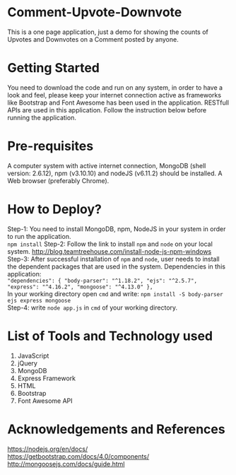 # Comment-Upvote-Downvote
This is a one page application, just a demo for showing the counts of Upvotes and Downvotes on a Comment posted by anyone.
# Getting Started
You need to download the code and run on any system, in order to have a look and feel, please keep your internet connection active as frameworks like Bootstrap and Font Awesome has been used in the application. RESTfull APIs are used in this application. Follow the instruction below before running the application. 

# Pre-requisites
A computer system with active internet connection, MongoDB (shell version: 2.6.12), npm (v3.10.10) and nodeJS (v6.11.2) should be installed. A Web browser (preferably Chrome).

# How to Deploy?
Step-1: You need to install MongoDB, npm, NodeJS in your system in order to run the application. <br />
        ```npm install```
Step-2: Follow the link to install ```npm``` and ```node``` on your local system. http://blog.teamtreehouse.com/install-node-js-npm-windows <br />
Step-3: After successful installation of ```npm``` and ```node```, user needs to install the dependent packages that are used in the system. Dependencies in this application:<br /> ```"dependencies": {
    "body-parser": "^1.18.2",
    "ejs": "^2.5.7",
    "express": "^4.16.2",
    "mongoose": "^4.13.0"
  },```<br />
 In your working directory open ```cmd``` and write: ```npm install -S body-parser ejs express mongoose``` <br />
 Step-4: write ```node app.js``` in ```cmd``` of your working directory. 
 
# List of Tools and Technology used
1. JavaScript <br />
2. jQuery <br />
3. MongoDB <br />
4. Express Framework <br />
5. HTML <br />
6. Bootstrap <br />
7. Font Awesome API <br />

# Acknowledgements and References
https://nodejs.org/en/docs/ <br />
https://getbootstrap.com/docs/4.0/components/ <br />
http://mongoosejs.com/docs/guide.html <br />
